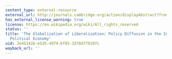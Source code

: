 ```yaml
---
content_type: external-resource
external_url: http://journals.cambridge.org/action/displayAbstract?fromPage=online&aid=205177
has_external_license_warning: true
license: https://en.wikipedia.org/wiki/All_rights_reserved
status: ''
title: 'The Globalization of Liberalization: Policy Diffusion in the International
  Political Economy'
uid: 2e45142b-e535-4974-bf03-3378d779197c
wayback_url: ''
---
```

